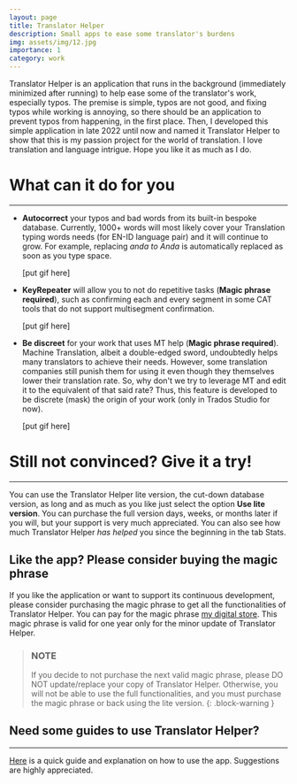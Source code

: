 ```yaml
---
layout: page
title: Translator Helper
description: Small apps to ease some translator's burdens
img: assets/img/12.jpg
importance: 1
category: work
---
```


Translator Helper is an application that runs in the background (immediately minimized after running) to help ease some of the translator's work, especially typos.
The premise is simple, typos are not good, and fixing typos while working is annoying, so there should be an application to prevent typos from happening, in the first place.
Then, I developed this simple application in late 2022 until now and named it Translator Helper to show that this is my passion project for the world of translation.
I love translation and language intrigue. Hope you like it as much as I do.

# What can it do for you
---
- **Autocorrect** your typos and bad words from its built-in bespoke database.
  Currently, 1000+ words will most likely cover your Translation typing words needs (for EN-ID language pair) and it will continue to grow.
  For example, replacing _anda to Anda_ is automatically replaced as soon as you type space.

  [put gif here]
  
- **KeyRepeater** will allow you to not do repetitive tasks (**Magic phrase required**), such as confirming each and every segment in some CAT tools that do not support multisegment confirmation.

  [put gif here]

- **Be discreet** for your work that uses MT help (**Magic phrase required**).
  Machine Translation, albeit a double-edged sword, undoubtedly helps many translators to achieve their needs.
  However, some translation companies still punish them for using it even though they themselves lower their translation rate.
  So, why don't we try to leverage MT and edit it to the equivalent of that said rate?
  Thus, this feature is developed to be discrete (mask) the origin of your work (only in Trados Studio for now).

  [put gif here]

# Still not convinced? Give it a try!
---
You can use the Translator Helper lite version, the cut-down database version, as long and as much as you like just select the option **Use lite version**.
You can purchase the full version days, weeks, or months later if you will, but your support is very much appreciated.
You can also see how much Translator Helper _has helped_ you since the beginning in the tab Stats.

## Like the app? Please consider buying the magic phrase

If you like the application or want to support its continuous development, please consider purchasing the magic phrase to get all the functionalities of Translator Helper.
You can pay for the magic phrase [my digital store](https://lynk.id/tokondaru).
This magic phrase is valid for one year only for the minor update of Translator Helper.
> ### NOTE
> 
> If you decide to not purchase the next valid magic phrase, please DO NOT update/replace your copy of Translator Helper.
> Otherwise, you will not be able to use the full functionalities, and you must purchase the magic phrase or back using the lite version.
{: .block-warning }

## Need some guides to use Translator Helper?
---
[Here](https://ndaruwibowo.github.io/blog/2023/translator-helper-help/) is a quick guide and explanation on how to use the app. Suggestions are highly appreciated.
